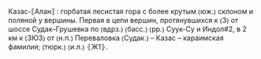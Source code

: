 ---
---

Казас-⟦Алан⟧
: горбатая лесистая гора с более крутым ⦅юж.⦆ склоном и поляной у вершины. Первая в цепи вершин, протянувшихся к ⦅З⦆ от шоссе Судак–Грушевка по ⦅вдрз.⦆ ⦅басс.⦆ ⦅рр.⦆ Суук-Су и Индол#2, в 2 км к ⦅ЗЮЗ⦆ от ⦅н.п.⦆ Переваловка ⦅Судак.⦆ – Казас – караимская фамилия; ⦅тюрк.⦆ ⦅и.л.⦆ ⦃Ж1⦄.
